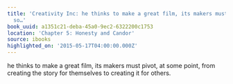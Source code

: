 ```yaml
---
title: 'Creativity Inc: he thinks to make a great film, its makers must pivot, at
  so…'
book_uuid: a1351c21-deba-45a0-9ec2-6322200c1753
location: 'Chapter 5: Honesty and Candor'
source: ibooks
highlighted_on: '2015-05-17T04:00:00.000Z'
---
```


he thinks to make a great film, its makers must pivot, at some point, from creating the story for themselves to creating it for others.